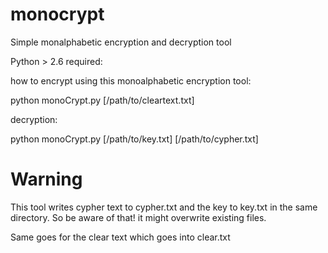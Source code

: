 monocrypt
=========

Simple monalphabetic encryption and decryption tool



Python > 2.6 required:

how to encrypt using this monoalphabetic encryption tool:

python monoCrypt.py [/path/to/cleartext.txt]

decryption:

python monoCrypt.py [/path/to/key.txt] [/path/to/cypher.txt]

Warning
=======

This tool writes cypher text to cypher.txt and the key to key.txt in the same directory. So be aware of that! it might overwrite existing files.

Same goes for the clear text which goes into clear.txt
